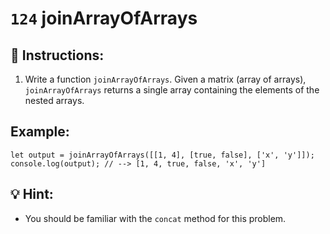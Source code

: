 # `124` joinArrayOfArrays

## 📝 Instructions:

1. Write a function `joinArrayOfArrays`. Given a matrix (array of arrays), `joinArrayOfArrays` returns a single array containing the elements of the nested arrays. 

## Example:

```Js
let output = joinArrayOfArrays([[1, 4], [true, false], ['x', 'y']]);
console.log(output); // --> [1, 4, true, false, 'x', 'y']
```
## 💡 Hint:

+ You should be familiar with the `concat` method for this problem.